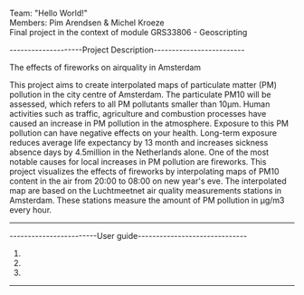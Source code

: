 Team: "Hello World!"  
Members: Pim Arendsen & Michel Kroeze  
Final project in the context of module GRS33806 - Geoscripting  

--------------------Project Description-------------------------  

The effects of fireworks on airquality in Amsterdam  
  
This project aims to create interpolated maps of particulate matter (PM) pollution in the city centre of Amsterdam. The particulate PM10 will be assessed, which refers to all PM pollutants smaller than 10μm. Human activities such as traffic, agriculture and combustion processes have caused an increase in PM pollution in the atmosphere. Exposure to this PM pollution can have negative effects on your health. Long-term exposure reduces average life expectancy by 13 month and increases sickness absence days by 4.5million in the Netherlands alone.
One of the most notable causes for local increases in PM pollution are fireworks. This project visualizes the effects of fireworks by interpolating maps of PM10 content in the air from 20:00 to 08:00 on new year's eve. The interpolated map are based on the Luchtmeetnet air quality measurements stations in Amsterdam. These stations measure the amount of PM pollution in μg/m3 every hour.  

----------------------------------------------------------------  

------------------------User guide------------------------------  

1.  
2.  
3.  

----------------------------------------------------------------  



